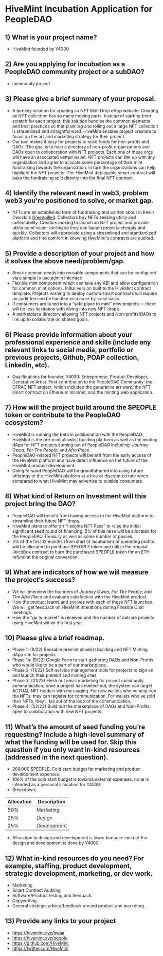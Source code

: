 # HiveMint Incubation Application for PeopleDAO

## 1) What is your project name?

- HiveMint founded by Y4000

## 2) Are you applying for incubation as a PeopleDAO community project or a subDAO?

- community project

## 3) Please give a brief summary of your proposal.

- A turnkey solution for creating an NFT Mint Drop dApp website.  Creating an NFT collection has so many moving parts. Instead of starting from scratch for each project, this solution bundles the common elements and best practices so that planning and rolling out a large NFT collection is streamlined and straightforward. HiveMint enables project creators to focus on the art and marketing strategy for their project.
- Our tool makes it easy for projects to raise funds for non-profits and DAOs.  The goal is to host a directory of non-profit organizations and DAOs open to collaboration with NFT projects.  Each one of these orgs will have an associated vetted wallet.  NFT projects can link up with any organization and agree to allocate some percentage of their mint fundraising towards the organization.  In turn the organizations can help highlight the NFT projects.  The HiveMint deployable smart contract will bake the fundraising split directly into the final NFT contract.

## 4) Identify the relevant need in web3, problem web3 you're positioned to solve, or market gap.

- NFTs are an established form of fundraising and written about in Kevin Owocki's [Greenpilled]([url](https://greenpill.party/#book)).  Collectors buy NFTs seeking utility and collectability.  Creators looking to launch an NFT project and provide utility need easier tooling so they can launch projects cheaply and quickly.  Collectors will appreciate using a streamlined and standardized platform and find comfort in knowing HiveMint's contracts are audited. 

## 5) Provide a description of your project and how it solves the above need/problem/gap.

- Break common needs into reusable components that can be configured via a simple to use admin interface
- Flexible mint component which can take any ABI and allow configuration for common mint options. Initial version built to the HiveMint contract template.  Projects wishing to deploy custom smart contracts will require an audit fee and be handled on a case-by-case basis.
- If consumers are tuned into a “safe place to mint” new projects — there will be less hesitation with diving into new NFT drops.
- A marketplace directory allowing NFT projects and Non-profits/DAOs to link up to collaborate on shared goals.

## 6) Please provide information about your professional experience and skills (include any relevant links to social media, portfolio or previous projects, Github, POAP collection, Linkedin, etc).

- Qualifications for founder, Y4000: Entrepreneur, Product Developer, Generative Artist.  First contribution to the PeopleDAO Community: the CFRAC NFT project, which included the generative art work, the NFT smart contract on Ethereum mainnet, and the minting web application.  

## 7) How will the project build around the $PEOPLE token or contribute to the PeopleDAO ecosystem?

- HiveMint is running the beta in collaboration with the PeopleDAO.  HiveMint is the pre-mint allowlist building platform as well as the minting dApp for NFT projects coming out of PeopleDAO including: *Journey Owaa*, *For The People*, and *Afro Piece*.  
- PeopleDAO-related NFT projects will benefit from the early access of the HiveMint platform and have direct influence on the future of the HiveMint product development.  
- Going forward PeopleDAO will be grandfathered into using future offerings of the HiveMint platform at a free or discounted rate when compared to what HiveMint may advertise to outside consumers.

## 8) What kind of Return on Investment will this project bring the DAO?

- PeopleDAO will benefit from having access to the HiveMint platform to streamline their future NFT drops.
- HiveMint plans to offer an "Insights NFT Pass" to raise the initial significant seed round of financing.  5% of this raise will be allocated for the PeopleDAO Treasury as well as some number of passes.
- 5% of the first 12 months (from start of incubation) of operating profits will be allocated to purchase $PEOPLE token and utilize the original JuiceBox contract to burn the purchased $PEOPLE token for an ETH refund at the original conversion.

## 9) What are indicators of how we will measure the project’s success?

- We will interview the founders of *Journey Owaa*, *For The People*, and *The Afro Piece* and evaluate satisfaction with the HiveMint product.
- How the product learns and evolves with each of these NFT launches. We will get feedback on HiveMint interations during Fireside Chat meetings.
- How the "go to market" is received and the number of outside projects using HiveMint within the first year.

## 10) Please give a brief roadmap.

- Phase 1: (9/22) Reusable premint allowlist building and NFT Minting dApp site for projects
- Phase 1a: (9/22) Google Form to start gathering DAOs and Non-Profits who would like to be a part of our marketplace.
- Phase 2: (11/22) Self-service management tools for projects to sign on and launch their premint and minting sites
- Phase 3: (01/23) Flesh out email marketing for project community communication, once a project has minted-out, the system can target ACTUAL NFT holders with messaging.  For new wallets who've acquired the NFTs, they can register for communication.  For wallets who've sold their NFTs, they'll fall out of the loop of the communication.
- Phase 4: (02/23) Build out the marketplace of DAOs and Non-Profits open to collaboration with new NFT projects.

## 11) What’s the amount of seed funding you’re requesting? Include a high-level summary of what the funding will be used for. Skip this question if you only want in-kind resources (addressed in the next question). 

- 200,000 $PEOPLE.  Cold start budget for marketing and product development expenses.  
- 100% of the cold start budget is towards external expenses, none is intended as a personal allocation for Y4000.
- Breakdown:

| Allocation | Description |
| --- | --- |
| 50% | Marketing | 
| 25% | Design | 
| 25% | Development |

- Allocation to design and development is lower because most of the design and development is done by Y4000.  

## 12) What in-kind resources do you need? For example, staffing, product development, strategic development, marketing, or dev work. 

- Marketing
- Smart Contract Auditing
- Software/Product testing and feedback.  
- Copywriting
- General strategic advice/feedback around product and marketing.  

## 13) Provide any links to your project

- https://hivemint.xyz/owaa
- https://hivemint.xyz/people
- https://github.com/HiveMint
- https://twitter.com/HiveMint
